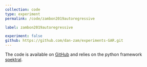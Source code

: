 ```yaml
---
collection: code
type: experiment
permalink: /code/zambon2019autoregressive

label: zambon2019autoregressive

experiment: false
github: https://github.com/dan-zam/experiments-GAR.git
---
```


The code is available on [GitHub](https://github.com/danielegrattarola/spektral.git) and relies on the python framework [spektral](https://github.com/danielegrattarola/spektral.git).
